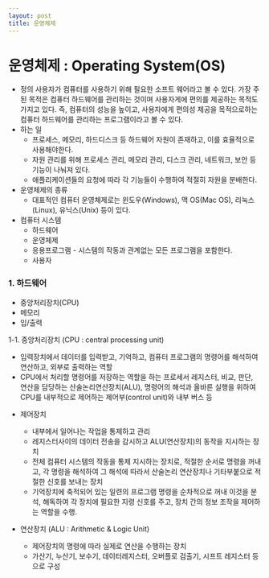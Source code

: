 ```yaml
---
layout: post
title: 운영체제
---
```


# 운영체제 : Operating System(OS)
  - 정의
    사용자가 컴퓨터를 사용하기 위해 필요한 소프트 웨어라고 볼 수 있다. 
    가장 주된 목적은 컴퓨터 하드웨어를 관리하는 것이며 사용자게에 편의를 제공하는 목적도 가지고 있다. 
    즉, 컴퓨터의 성능을 높이고, 사용자에게 편의성 제공을 목적으로하는 컴퓨터 하드웨어를 관리하는 프로그램이라고 볼 수 있다.
  - 하는 일
    - 프로세스, 메모리, 하드디스크 등 하드웨어 자원이 존재하고, 이를 효율적으로 사용해야한다.
    - 자원 관리를 위해 프로세스 관리, 메모리 관리, 디스크 관리, 네트워크, 보안 등 기능이 나눠져 있다.
    - 애플리케이션들의 요청에 따라 각 기능들이 수행하여 적절히 자원을 분배한다.
  - 운영체제의 종류 
    - 대표적인 컴퓨터 운영체제로는 윈도우(Windows), 맥 OS(Mac OS), 리눅스(Linux), 유닉스(Unix) 등이 있다.
  - 컴퓨터 시스템
    - 하드웨어
    - 운영체제
    - 응용프로그램 - 시스템의 작동과 관계없는 모든 프로그램을 포함한다.
    - 사용자

### 1. 하드웨어
  - 중앙처리장치(CPU)
  - 메모리
  - 입/출력

1-1. 중앙처리장치 (CPU : central processing unit)
  - 입력장치에서 데이터를 입력받고, 기억하고, 컴퓨터 프로그램의 명령어를 해석하여 연산하고, 외부로 출력하는 역할
  - CPU에서 처리할 명령어를 저장하는 역할을 하는 프로세서 레지스터, 비교, 판단, 연산을 담당하는 산술논리연산장치(ALU), 명령어의 해석과 올바른 실행을 위하여 CPU를 내부적으로 제어하는 제어부(control unit)와 내부 버스 등
  
* 제어장치
  - 내부에서 일어나는 작업을 통제하고 관리
  - 레지스터사이의 데이터 전송을 감시하고 ALU(연산장치)의 동작을 지시하는 장치
  - 전체 컴퓨터 시스템의 작동을 통제 지시하는 장치로, 적절한 순서로 명령을 꺼내고, 각 명령을 해석하여 그 해석에 따라서 산술논리 연산장치나 기타부붙으로 적절한 신호를 보내는 장치
  - 기억장치에 축적되어 있는 일련의 프로그램 명령을 순차적으로 꺼내 이것을 분석, 해독하여 각 장치에 필요한 지령 신호를 주고, 장치 간의 정보 조작을 제어하는 역할을 수행.

* 연산장치 (ALU : Arithmetic & Logic Unit)
  - 제어장치의 명령에 따라 실제로 연산을 수행하는 장치
  - 가산기, 누산기, 보수기, 데이터레지스터, 오버플로 검출기, 시프트 레지스터 등으로 구성




